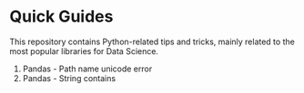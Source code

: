 
# Quick Guides
This repository contains Python-related tips and tricks, mainly related to the most popular libraries for Data Science.

<ol>
  <li>Pandas - Path name unicode error</li>
  <li>Pandas - String contains</li>
</ol>
